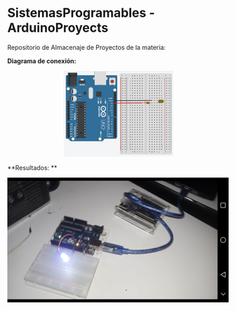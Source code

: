 # SistemasProgramables - ArduinoProyects
 Repositorio de Almacenaje de Proyectos de la materia:

**Diagrama de conexión:**

<p align="center"><img src="1.EncenderUnLed/DiagramaElectrico.PNG" alt="DiagramaElectrico" width="50%" /></p>


**Resultados: **

<p align="center"><img src="1.EncenderUnLed/Screenshot_20191019-195931.png" alt="Screenshot_20191019-195931" style="zoom:50%;" /></p>